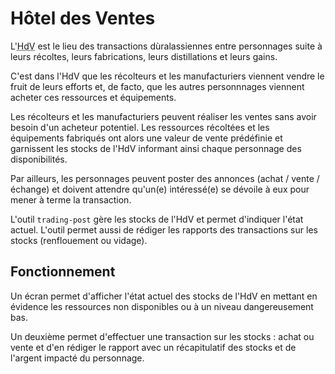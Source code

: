 # Hôtel des Ventes

L'<abbr title="Hôtel des Ventes">HdV</abbr> est le lieu des transactions dùralassiennes entre personnages suite à leurs récoltes, leurs fabrications, leurs distillations et leurs gains.

C'est dans l'HdV que les récolteurs et les manufacturiers viennent vendre le fruit de leurs efforts et, de facto, que les autres personnnages viennent acheter ces ressources et équipements.

Les récolteurs et les manufacturiers peuvent réaliser les ventes sans avoir besoin d'un acheteur potentiel. Les ressources récoltées et les équipements fabriqués ont alors une valeur de vente prédéfinie et garnissent les stocks de l'HdV informant ainsi chaque personnage des disponibilités.

Par ailleurs, les personnages peuvent poster des annonces (achat / vente / échange) et doivent attendre qu'un(e) intéressé(e) se dévoile à eux pour mener à terme la transaction.

L'outil `trading-post` gère les stocks de l'HdV et permet d'indiquer l'état actuel. L'outil permet aussi de rédiger les rapports des transactions sur les stocks (renflouement ou vidage).

## Fonctionnement

Un écran permet d'afficher l'état actuel des stocks de l'HdV en mettant en évidence les ressources non disponibles ou à un niveau dangereusement bas.

Un deuxième permet d'effectuer une transaction sur les stocks : achat ou vente et d'en rédiger le rapport avec un récapitulatif des stocks et de l'argent impacté du personnage.
